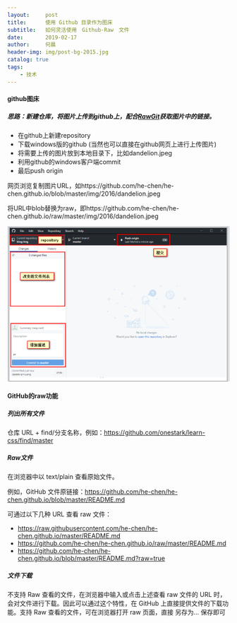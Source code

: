 ```yaml
---
layout:     post
title:      使用 Github 目录作为图床
subtitle:   如何灵活使用　Github-Raw　文件
date:       2019-02-17
author:     何晨
header-img: img/post-bg-2015.jpg
catalog: true
tags:
    - 技术
---
```


#### github图床

##### 思路：新建仓库，将图片上传到github上，配合[RawGit](https://rawgit.com/)获取图片中的链接。

* 在github上新建repository
* 下载windows版的github (当然也可以直接在github网页上进行上传图片)
* 将需要上传的图片放到本地目录下，比如dandelion.jpeg
* 利用github的windows客户端commit
* 最后push origin

网页浏览复制图片URL，如https://github.com/he-chen/he-chen.github.io/blob/master/img/2016/dandelion.jpeg

将URL中blob替换为raw，即https://github.com/he-chen/he-chen.github.io/raw/master/img/2016/dandelion.jpeg

![github-windows桌面版](https://github.com/he-chen-95/Chen-Image-Host/raw/master/2019/win-github-desktop.jpg)

#### GitHub的raw功能

##### 列出所有文件
仓库 URL + find/分支名称，例如：https://github.com/onestark/learn-css/find/master

##### Raw文件
在浏览器中以 text/plain 查看原始文件。

例如，GitHub 文件原链接：https://github.com/he-chen/he-chen.github.io/blob/master/README.md
                       
可通过以下几种 URL 查看 raw 文件：

* https://raw.githubusercontent.com/he-chen/he-chen.github.io/master/README.md
* https://github.com/he-chen/he-chen.github.io/raw/master/README.md
* https://github.com/he-chen/he-chen.github.io/blob/master/README.md?raw=true

##### 文件下载
不支持 Raw 查看的文件，在浏览器中输入或点击上述查看 raw 文件的 URL 时，会对文件进行下载。因此可以通过这个特性，在 GitHub 上直接提供文件的下载功能。支持 Raw 查看的文件，可在浏览器打开 raw 页面，直接 另存为... 保存即可

